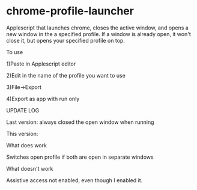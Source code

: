 # chrome-profile-launcher
Applescript that launches chrome, closes the active window, and opens a new window in the a specified profile. If a window is already open, it won't close it, but opens your specified profile on top.

To use

1)Paste in Applescript editor 

2)Edit in the name of the profile you want to use

3)File->Export

4)Export as app with run only

UPDATE LOG

Last version: always closed the open window when running

This version:

What does work

Switches open profile if both are open in separate windows

What doesn't work

Assistive access not enabled, even though I enabled it.
